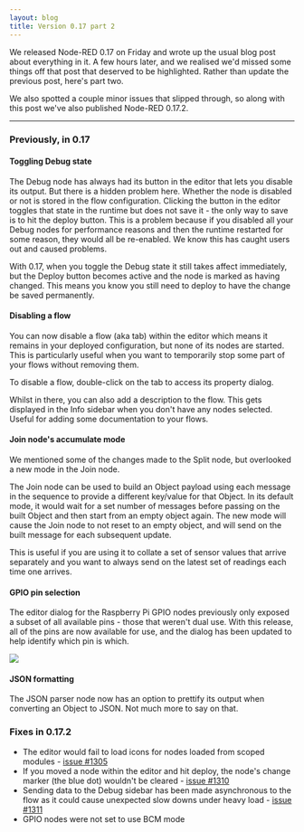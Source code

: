 ```yaml
---
layout: blog
title: Version 0.17 part 2
---
```


We released Node-RED 0.17 on Friday and wrote up the usual blog post about everything
in it. A few hours later, and we realised we'd missed some things off that post
that deserved to be highlighted. Rather than update the previous post, here's part two.

We also spotted a couple minor issues that slipped through, so along with this
post we've also published Node-RED 0.17.2.

---

### Previously, in 0.17

#### Toggling Debug state

The Debug node has always had its button in the editor that lets you disable its
output. But there is a hidden problem here. Whether the node is disabled or not
is stored in the flow configuration. Clicking the button in the editor toggles
that state in the runtime but does not save it - the only way to save is to hit
the deploy button. This is a problem because if you disabled all your Debug nodes
for performance reasons and then the runtime restarted for some reason, they would
all be re-enabled. We know this has caught users out and caused problems.

With 0.17, when you toggle the Debug state it still takes affect immediately, but
the Deploy button becomes active and the node is marked as having changed. This
means you know you still need to deploy to have the change be saved permanently.

#### Disabling a flow

You can now disable a flow (aka tab) within the editor which means it remains in
your deployed configuration, but none of its nodes are started. This is particularly
useful when you want to temporarily stop some part of your flows without removing them.

To disable a flow, double-click on the tab to access its property dialog.

Whilst in there, you can also add a description to the flow. This gets displayed
in the Info sidebar when you don't have any nodes selected. Useful for adding
some documentation to your flows.

#### Join node's accumulate mode

We mentioned some of the changes made to the Split node, but overlooked a new mode
in the Join node.

The Join node can be used to build an Object payload using each message in the sequence
to provide a different key/value for that Object. In its default mode, it would
wait for a set number of messages before passing on the built Object and then start
from an empty object again. The new mode will cause the Join node to not reset to
an empty object, and will send on the built message for each subsequent update.

This is useful if you are using it to collate a set of sensor values that arrive
separately and you want to always send on the latest set of readings each time
one arrives.

#### GPIO pin selection

The editor dialog for the Raspberry Pi GPIO nodes previously only exposed a subset
of all available pins - those that weren't dual use. With this release, all of the
pins are now available for use, and the dialog has been updated to help identify
which pin is which.

![](/blog/content/images/2017/07/rpi-pins.png)


#### JSON formatting

The JSON parser node now has an option to prettify its output when converting
an Object to JSON. Not much more to say on that.

### Fixes in 0.17.2

 - The editor would fail to load icons for nodes loaded from scoped modules - [issue #1305](https://github.com/node-red/node-red/issues/1305)
 - If you moved a node within the editor and hit deploy, the node's change marker
   (the blue dot) wouldn't be cleared - [issue #1310](https://github.com/node-red/node-red/issues/1310)
 - Sending data to the Debug sidebar has been made asynchronous to the flow as it
   could cause unexpected slow downs under heavy load - [issue #1311](https://github.com/node-red/node-red/issues/1311)
 - GPIO nodes were not set to use BCM mode
